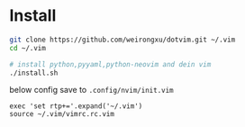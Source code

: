 # Install
```sh
git clone https://github.com/weirongxu/dotvim.git ~/.vim
cd ~/.vim

# install python,pyyaml,python-neovim and dein vim
./install.sh
```

below config save to `.config/nvim/init.vim`
```
exec 'set rtp+='.expand('~/.vim')
source ~/.vim/vimrc.rc.vim
```
